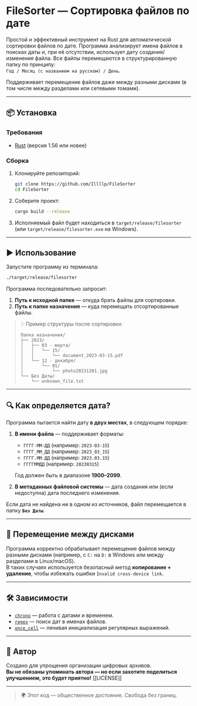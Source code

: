 # FileSorter — Сортировка файлов по дате

Простой и эффективный инструмент на Rust для автоматической сортировки файлов по дате. Программа анализирует имена файлов в поисках даты и, при её отсутствии, использует дату создания/изменения файла. Все файлы перемещаются в структурированную папку по принципу:  
`Год / Месяц (с названием на русском) / День`.

Поддерживает перемещение файлов даже между разными дисками (в том числе между разделами или сетевыми томами).

---

## 📦 Установка

### Требования
- [Rust](https://www.rust-lang.org/tools/install) (версия 1.56 или новее)

### Сборка
1. Клонируйте репозиторий:
   ```bash
   git clone https://github.com/Illllp/FileSorter
   cd FileSorter
   ```

2. Соберите проект:
   ```bash
   cargo build --release
   ```

3. Исполняемый файл будет находиться в `target/release/filesorter` (или `target/release/filesorter.exe` на Windows).

---

## ▶️ Использование

Запустите программу из терминала:

```bash
./target/release/filesorter
```

Программа последовательно запросит:

1. **Путь к исходной папке** — откуда брать файлы для сортировки.
2. **Путь к папке назначения** — куда перемещать отсортированные файлы.

> 💡 Пример структуры после сортировки:
> ```
> Папка назначения/
> ├── 2023/
> │   ├── 03 - марта/
> │   │   └── 15/
> │   │       └── document_2023-03-15.pdf
> │   └── 12 - декабря/
> │       └── 01/
> │           └── photo20231201.jpg
> └── Без Даты/
>     └── unknown_file.txt
> ```

---

## 🔍 Как определяется дата?

Программа пытается найти дату **в двух местах**, в следующем порядке:

1. **В имени файла** — поддерживает форматы:
   - `ГГГГ-ММ-ДД` (например: `2023-03-15`)
   - `ГГГГ_ММ_ДД` (например: `2023_03_15`)
   - `ГГГГ.ММ.ДД` (например: `2023.03.15`)
   - `ГГГГММДД` (например: `20230315`)

   Год должен быть в диапазоне **1900–2099**.

2. **В метаданных файловой системы** — дата создания или (если недоступна) дата последнего изменения.

Если дата не найдена ни в одном из источников, файл перемещается в папку **`Без Даты`**.

---

## 💾 Перемещение между дисками

Программа корректно обрабатывает перемещение файлов между разными дисками (например, с `C:` на `D:` в Windows или между разделами в Linux/macOS).  
В таких случаях используется безопасный метод **копирование + удаление**, чтобы избежать ошибки `Invalid cross-device link`.

---

## 🛠 Зависимости

- [`chrono`](https://crates.io/crates/chrono) — работа с датами и временем.
- [`regex`](https://crates.io/crates/regex) — поиск дат в именах файлов.
- [`once_cell`](https://crates.io/crates/once_cell) — ленивая инициализация регулярных выражений.

---

## 🙌 Автор

Создано для упрощения организации цифровых архивов.  
**Вы не обязаны упоминать автора — но если захотите поделиться улучшением, это будет приятно!** [[LICENSE]]

---

> 🌍 Этот код — общественное достояние. Свобода без границ.